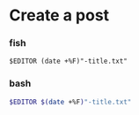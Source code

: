 # Create a post 

### fish
```fish
$EDITOR (date +%F)"-title.txt"
```

### bash
```bash
$EDITOR $(date +%F)"-title.txt"
```
